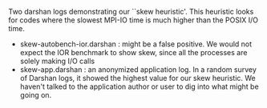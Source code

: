 Two darshan logs demonstrating our ``skew heuristic'.  This heuristic looks for
codes where the slowest MPI-IO time is much higher than the POSIX I/O time.

- skew-autobench-ior.darshan : might be a false positive.  We would not expect
  the IOR benchmark to show skew, since all the processes are solely making I/O
  calls
- skew-app.darshan  : an anonymized application log.  In a random survey of
  Darshan logs, it showed the highest value for our skew heuristic.  We haven't
  talked to the application author or user to dig into what might be going on.
